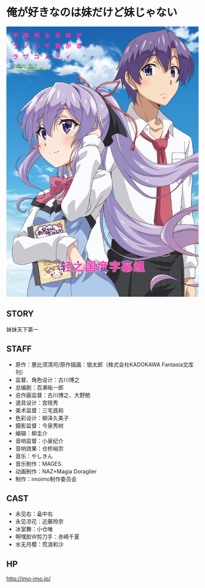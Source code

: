 # 俺が好きなのは妹だけど妹じゃない

![poster](poster.jpg)

## STORY

妹妹天下第一

## STAFF

- 原作：惠比须清司/原作插画：银太郎（株式会社KADOKAWA Fantasia文库刊）
- 监督、角色设计：古川博之
- 总编剧：百濑祐一郎
- 总作画监督：古川博之、大野勉
- 道具设计：宫晓秀
- 美术监督：三宅昌和
- 色彩设计：柳泽久美子
- 摄影监督：今泉秀树
- 编辑：柳圭介
- 音响监督：小泉纪介
- 音响效果：仓桥裕宗
- 音乐：やしきん
- 音乐制作：MAGES.
- 动画制作：NAZ×Magia Doraglier
- 制作：imoimo制作委员会

## CAST

- 永见右：畠中右
- 永见凉花：近藤玲奈
- 冰室舞：小仓唯
- 啊嘿脸W剪刀手：赤崎千夏
- 水无月樱：荒浪和沙

## HP

http://imo-imo.jp/
